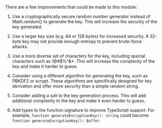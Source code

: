There are a few improvements that could be made to this module:

1. Use a cryptographically secure random number generator instead of Math.random() to generate the key. This will increase the security of the key generated.

2. Use a larger key size (e.g. 64 or 128 bytes) for increased security. A 32-byte key may not provide enough entropy to prevent brute-force attacks.

3. Use a more diverse set of characters for the key, including special characters such as !@#$%^&*. This will increase the complexity of the key and make it harder to guess.

4. Consider using a different algorithm for generating the key, such as PBKDF2 or scrypt. These algorithms are specifically designed for key derivation and offer more security than a simple random string.

5. Consider adding a salt to the key generation process. This will add additional complexity to the key and make it even harder to guess.

6. Add types to the function signature to improve TypeScript support. For example, `function generateEncryptionKey(): string` could become `function generateEncryptionKey(): Buffer`.